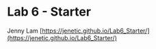 # Lab 6 - Starter
Jenny Lam
[https://jenetic.github.io/Lab6_Starter/](https://jenetic.github.io/Lab6_Starter/)
